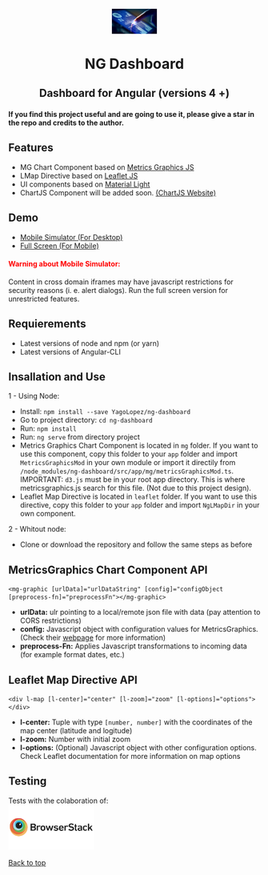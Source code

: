 <p align="center"><img src="src/assets/img/about9.jpg" style="margin: auto; width: 90px"></p>

<h1><p align="center">NG Dashboard</p></h1>

<h2><p align="center">Dashboard for Angular (versions 4 +)</p></h2>

**If you find this project useful and are going to use it, please **give a star in the repo** and credits to the author.**

## Features

- MG Chart Component based on <a href="http://metricsgraphicsjs.org" target="_blank">Metrics Graphics JS</a>
- LMap Directive based on <a href="http://leafletjs.com" target="_blank">Leaflet JS</a>
- UI components based on <a href="https://github.com/YagoLopez/material-light" target="_blank">Material Light</a>
- ChartJS Component will be added soon. <a href="http://www.chartjs.org/" target="_blank">(ChartJS Website)</a>

## Demo

- <a href="http://mobt.me/ZPt4" target="_blank">Mobile Simulator (For Desktop)</a>
- <a href="https://yagolopez.github.io/ng-dashboard/dist" target="_blank">Full Screen (For Mobile)</a>

<h4 style="color: red">Warning about Mobile Simulator:</h4>
Content in cross domain iframes may have javascript restrictions for
security reasons (i. e. alert dialogs). Run the full screen version for unrestricted features.

## Requierements

- Latest versions of node and npm (or yarn)
- Latest versions of Angular-CLI

## Insallation and Use

1 - Using Node:
- Install: `npm install --save YagoLopez/ng-dashboard`
- Go to project directory: `cd ng-dashboard`
- Run: `npm install`
- Run: `ng serve` from directory project
- Metrics Graphics Chart Component is located in `mg` folder. If you want to use this component,
copy this folder to your `app` folder and import `MetricsGraphicsMod` in your own module or import it directily from
`/node_modules/ng-dashboard/src/app/mg/metricsGraphicsMod.ts`. IMPORTANT: `d3.js` must be in your root app directory. 
This is where metricsgraphics.js search for this file. (Not due to this project design).
- Leaflet Map Directive is located in `leaflet` folder. If you want to use this directive, copy this folder to your `app`
folder and import `NgLMapDir` in your own component.

2 - Whitout node:
- Clone or download the repository and follow the same steps as before

## MetricsGraphics Chart Component API

```HTML5
<mg-graphic [urlData]="urlDataString" [config]="configObject [preprocess-fn]="preprocessFn"></mg-graphic>
```

- <b>urlData:</b> ulr pointing to a local/remote json file with data (pay attention to CORS restrictions)
- <b>config:</b> Javascript object with configuration values for MetricsGraphics. 
(Check their <a href="https://github.com/mozilla/metrics-graphics/wiki/List-of-Options" target="_blank">webpage</a> for more information)
- <b>preprocess-Fn:</b> Applies Javascript transformations to incoming data (for example format dates, etc.)

## Leaflet Map Directive API

```HTML5
<div l-map [l-center]="center" [l-zoom]="zoom" [l-options]="options"></div>
```

- <b>l-center:</b> Tuple with type `[number, number]` with the coordinates of the map center (latitude and logitude)
- <b>l-zoom:</b> Number with initial zoom
- <b>l-options:</b> (Optional) Javascript object with other configuration options. Check Leaflet documentation for more information on map options

## Testing

<div>Tests with the colaboration of:</div>
<a href="https://www.browserstack.com/" target="_blank"><img src="browserstack-logo.png" height="90px"></a>

<a href="#">Back to top</a>

